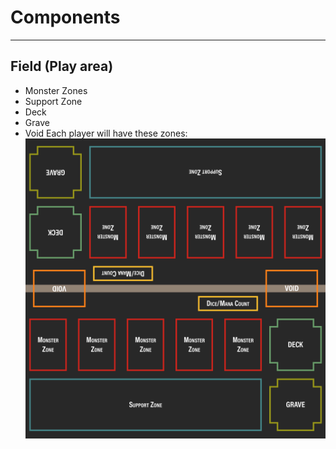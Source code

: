 # Components
---
## Field (Play area)
- Monster Zones
- Support Zone
- Deck
- Grave
- Void
Each player will have these zones:
![Field zone layout](images/field.png)